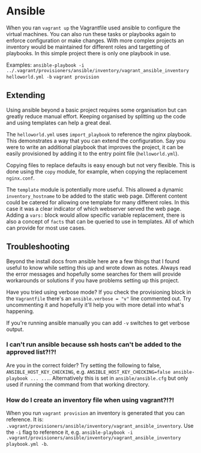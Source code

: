 # Ansible
When you ran `vagrant up` the Vagrantfile used ansible to configure the virtual machines. You can also run these tasks or playbooks again to enforce configuration or make changes. With more complex projects an inventory would be maintained for different roles and targetting of playbooks. In this simple project there is only one playbook in use.

Examples:
 `ansible-playbook -i ../.vagrant/provisioners/ansible/inventory/vagrant_ansible_inventory helloworld.yml -b`
 `vagrant provision`

## Extending
Using ansible beyond a basic project requires some organisation but can greatly reduce manual effort. Keeping organised by splitting up the code and using templates can help a great deal.

The `helloworld.yml` uses `import_playbook` to reference the nginx playbook. This demonstrates a way that you can extend the configuration. Say you were to write an additional playbook that improves the project, it can be easily provisioned by adding it to the entry point file (`helloworld.yml`).

Copying files to replace defaults is easy enough but not very flexible. This is done using the `copy` module, for example, when copying the replacement `nginx.conf`.

The `template` module is potentially more useful. This allowed a dynamic `inventory_hostname` to be added to the static web page. Different content could be catered for allowing one template for many different roles. In this case it was a clear indicator of which webserver served the web page. Adding a `vars:` block would allow specific variable replacement, there is also a concept of `facts` that can be queried to use in templates. All of which can provide for most use cases.

## Troubleshooting
Beyond the install docs from ansible here are a few things that I found useful to know while setting this up and wrote down as notes. Always read the error messages and hopefully some searches for them will provide workarounds or solutions if you have problems setting up this project.

Have you tried using verbose mode? If you check the provisioning block in the `Vagrantfile` there's an `ansible.verbose = "v"` line commented out. Try uncommenting it and hopefully it'll help you with more detail into what's happening.

If you're running ansible manually you can add `-v` switches to get verbose output. 

### I can't run ansible because ssh hosts can't be added to the approved list?!?!
Are you in the correct folder? Try setting the following to false, `ANSIBLE_HOST_KEY_CHECKING`, e.g. `ANSIBLE_HOST_KEY_CHECKING=false ansible-playbook ... ...`. Alternatively this is set in `ansible/ansible.cfg` but only used if running the command from that working directory.

### How do I create an inventory file when using vagrant?!?!
When you run `vagrant provision` an inventory is generated that you can reference. It is: `.vagrant/provisioners/ansible/inventory/vagrant_ansible_inventory`.
Use the `-i` flag to reference it, e.g. `ansible-playbook -i .vagrant/provisioners/ansible/inventory/vagrant_ansible_inventory playbook.yml -b`.

